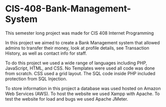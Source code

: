 # CIS-408-Bank-Management-System

This semester long project was made for CIS 408 Internet Programming

In this project we aimed to create a Bank Management system that allowed admins to transfer their money, look at profile details, see Transaction History, as well as contact info for staff.

To do this project we used a wide range of languages including PHP, JavaScript, HTML, and CSS.
No Templates were used all code was done from scratch. CSS used a grid layout. The SQL code inside PHP included protection from SQL Injection.

To store information in this project a database was used hosted on Amazon Web Services (AWS).
To host the website we used Xampp with Apache.
To test the website for load and bugs we used Apache JMeter.

